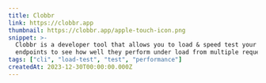```yaml
---
title: Clobbr
link: https://clobbr.app
thumbnail: https://clobbr.app/apple-touch-icon.png
snippet: >-
  Clobbr is a developer tool that allows you to load & speed test your API
  endpoints to see how well they perform under load from multiple requests
tags: ["cli", "load-test", "test", "performance"]
createdAt: 2023-12-30T00:00:00.000Z
---
```

